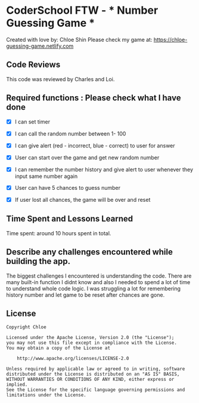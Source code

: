 # CoderSchool FTW - * Number Guessing Game *

Created with love by: Chloe Shin
Please check my game at: https://chloe-guessing-game.netlify.com


## Code Reviews

This code was reviewed by Charles and Loi. 


## Required functions : Please check what I have done
- [x] I can set timer 
- [x] I can call the random number between 1- 100
- [x] I can give alert (red - incorrect, blue - correct) to user for answer
- [x] User can start over the game and get new random number 
- [x] I can remember the number history and give alert to user whenever they input same number again
- [x] User can have 5 chances to guess number
- [x] If user lost all chances, the game will be over and reset


## Time Spent and Lessons Learned

Time spent: around 10 hours spent in total.

## Describe any challenges encountered while building the app.
The biggest challenges I encountered is understanding the code.
There are many built-in function I didnt know and also I needed to spend a lot of time to understand whole code logic.
I was struggling a lot for remembering history number and let game to be reset after chances are gone.


## License

    Copyright Chloe

    Licensed under the Apache License, Version 2.0 (the "License");
    you may not use this file except in compliance with the License.
    You may obtain a copy of the License at

        http://www.apache.org/licenses/LICENSE-2.0

    Unless required by applicable law or agreed to in writing, software
    distributed under the License is distributed on an "AS IS" BASIS,
    WITHOUT WARRANTIES OR CONDITIONS OF ANY KIND, either express or implied.
    See the License for the specific language governing permissions and
    limitations under the License.
